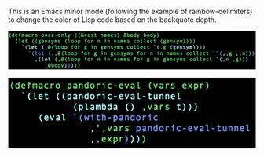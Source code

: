 This is an Emacs minor mode (following the example of rainbow-delimiters) to change the color of Lisp code based on the backquote depth.

![once-only](/images/once-only.png "once-only")

![pandoric-eval](/images/pandoric-eval.png "pandoric-eval")
